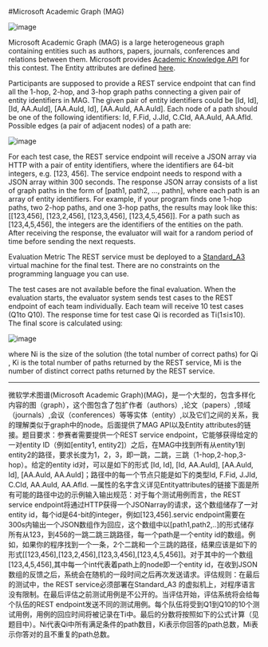 #Microsoft Academic Graph (MAG)

![image](http://7fvf6a.com1.z0.glb.clouddn.com/%2Fgit%2FBOPPoster.jpg)

Microsoft Academic Graph (MAG) is a large heterogeneous graph containing entities such as authors, papers, journals, conferences and relations between them. Microsoft provides [Academic Knowledge API](https://www.microsoft.com/cognitive-services/en-us/academic-knowledge-api) for this contest. The Entity attributes are defined [here](https://www.microsoft.com/cognitive-services/en-us/academic-knowledge-api/documentation/EntityAttributes).

Participants are supposed to provide a REST service endpoint that can find all the 1-hop, 2-hop, and 3-hop graph paths connecting a given pair of entity identifiers in MAG. The given pair of entity identifiers could be [Id, Id], [Id, AA.AuId], [AA.AuId, Id], [AA.AuId, AA.AuId]. Each node of a path should be one of the following identifiers: Id, F.Fid, J.JId, C.CId, AA.AuId, AA.AfId. Possible edges (a pair of adjacent nodes) of a path are:

![image](http://7fvf6a.com1.z0.glb.clouddn.com/%2Fgit%2Ftopic.png)

For each test case, the REST service endpoint will receive a JSON array via HTTP with a pair of entity identifiers, where the identifiers are 64-bit integers, e.g. [123, 456]. The service endpoint needs to respond with a JSON array within 300 seconds. The response JSON array consists of a list of graph paths in the form of [path1, path2, …, pathn], where each path is an array of entity identifiers. For example, if your program finds one 1-hop paths, two 2-hop paths, and one 3-hop paths, the results may look like this: [[123,456], [123,2,456], [123,3,456], [123,4,5,456]]. For a path such as [123,4,5,456], the integers are the identifiers of the entities on the path. After receiving the response, the evaluator will wait for a random period of time before sending the next requests.

Evaluation Metric
The REST service must be deployed to a [Standard_A3](https://www.azure.cn/home/features/virtual-machines/#price) virtual machine for the final test. There are no constraints on the programming language you can use.

The test cases are not available before the final evaluation. When the evaluation starts, the evaluator system sends test cases to the REST endpoint of each team individually. Each team will receive 10 test cases (Q1to Q10). The response time for test case Qi is recorded as Ti(1≤i≤10). The final score is calculated using:


![image](http://7fvf6a.com1.z0.glb.clouddn.com/%2Fgit%2Fscore.png)

where Ni is the size of the solution (the total number of correct paths) for Qi , Ki is the total number of paths returned by the REST service, Mi is the number of distinct correct paths returned by the REST service.

***
微软学术图谱(Microsoft Academic Graph)(MAG)，是一个大型的，包含多样化内容的图（graph），这个图包含了包扩作者（authors）,论文（papers）,领域（journals）,会议（conferences）等等实体（entity）,以及它们之间的关系，我的理解类似于graph中的node。后面提供了MAG API以及Entity attributes的链接。题目要求：参赛者需要提供一个REST service endpoint，它能够获得给定的一对entity ID（例如[entity1, entity2]）之后，在MAG中找到所有从entity1到entity2的路径，要求长度为1，2，3，即一跳，二跳，三跳（1-hop,2-hop,3-hop）。给定的entity id对，可以是如下的形式 [Id, Id], [Id, AA.AuId], [AA.AuId, Id], [AA.AuId, AA.AuId]；路径中的每一个节点只能是如下的类型Id, F.Fid, J.JId, C.CId, AA.AuId, AA.AfId. —属性的名字含义详见Entityattributes的链接下面是所有可能的路径中边的示例输入输出规范：对于每个测试用例而言，the REST service endpoint将通过HTTP获得一个JSONarray的请求，这个数组储存了一对entity id，每个id是64-bit的integer，例如[123,456].servic endpoint需要在300s内输出一个JSON数组作为回应，这个数组中以[path1,path2,..]的形式储存所有从123，到456的一跳二跳三跳路径，每一个path是一个entity id的数组。例如，如果你的程序找到一个一条，2个二跳和一个三跳的路径，结果应该是如下的形式[[123,456],[123,2,456],[123,3,456],[123,4,5,456]]。对于其中的一个数组[123,4,5,456],其中每一个int代表着path上的node即一个entity id，在收到JSON数组的反馈之后，系统会在随机的一段时间之后再次发送请求。评估规则：在最后的测试中，the REST service必须部署在Standard_A3 的虚拟机上，对程序语言没有限制。在最后评估之前测试用例是不公开的。当评估开始，评估系统将会给每个队伍的REST endpoint发送不同的测试用例。每个队伍将受到Q1到Q10的10个测试用例，用例的回应时间将被记录在Ti中。最后的分数将按照如下的公式计算（见题目中）。Ni代表Qi中所有满足条件的path数目，Ki表示你回答的path总数，Mi表示你答对的且不重复的path总数。
